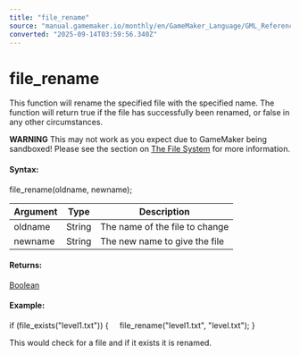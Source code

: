 ```yaml
---
title: "file_rename"
source: "manual.gamemaker.io/monthly/en/GameMaker_Language/GML_Reference/File_Handling/File_System/file_rename.htm"
converted: "2025-09-14T03:59:56.340Z"
---
```


# file\_rename

This function will rename the specified file with the specified name. The function will return true if the file has successfully been renamed, or false in any other circumstances.

**WARNING** This may not work as you expect due to GameMaker being sandboxed! Please see the section on [The File System](../../../../Additional_Information/The_File_System.md) for more information.

#### Syntax:

file\_rename(oldname, newname);

| Argument | Type | Description |
| --- | --- | --- |
| oldname | String | The name of the file to change |
| newname | String | The new name to give the file |

#### Returns:

[Boolean](../../../GML_Overview/Data_Types.md)

#### Example:

if (file\_exists("level1.txt"))
{
    file\_rename("level1.txt", "level.txt");
}

This would check for a file and if it exists it is renamed.